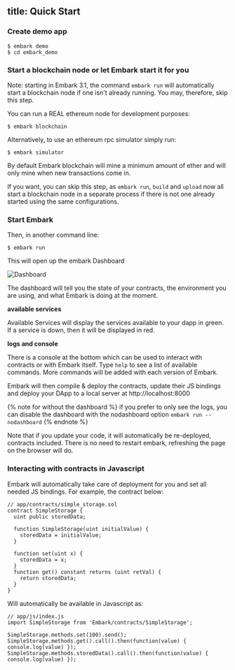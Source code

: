 title: Quick Start
---

### Create demo app

<pre><code class="shell">$ embark demo
$ cd embark_demo
</code></pre>

### Start a blockchain node or let Embark start it for you

Note: starting in Embark 3.1, the command `embark run` will automatically start a blockchain node if one isn't already running. You may, therefore, skip this step.

You can run a REAL ethereum node for development purposes:

<pre><code class="shell">$ embark blockchain
</code></pre>

Alternatively, to use an ethereum rpc simulator simply run:

<pre><code class="shell">$ embark simulator
</code></pre>

By default Embark blockchain will mine a minimum amount of ether and will only mine when new transactions come in.


If you want, you can skip this step, as `embark run`, `build` and `upload` now all start a blockchain node in a separate process if there is not one already started using the same configurations. 

### Start Embark

Then, in another command line:

<pre><code class="shell">$ embark run
</code></pre>

This will open up the embark Dashboard

![Dashboard](http://i.imgur.com/s4OQZpu.jpg)

The dashboard will tell you the state of your contracts, the environment you are using, and what Embark is doing at the moment.

**available services**

Available Services will display the services available to your dapp in green. If a service is down, then it will be displayed in red.

**logs and console**

There is a console at the bottom which can be used to interact with contracts or with Embark itself. Type ``help`` to see a list of available commands.  More commands will be added with each version of Embark.

Embark will then compile & deploy the contracts, update their JS bindings and deploy your DApp to a local server at http://localhost:8000

{% note for without the dashboard %}
if you prefer to only see the logs, you can disable the dashboard with the nodashboard option ``embark run --nodashboard``
{% endnote %}

Note that if you update your code, it will automatically be re-deployed, contracts included. There is no need to restart embark, refreshing the page on the browser will do.

### Interacting with contracts in Javascript

Embark will automatically take care of deployment for you and set all
needed JS bindings. For example, the contract below:

<pre><code class="solidity">// app/contracts/simple_storage.sol
contract SimpleStorage {
  uint public storedData;

  function SimpleStorage(uint initialValue) {
    storedData = initialValue;
  }

  function set(uint x) {
    storedData = x;
  }
  function get() constant returns (uint retVal) {
    return storedData;
  }
}
</code></pre>

Will automatically be available in Javascript as:

<pre><code class="javascript">// app/js/index.js
import SimpleStorage from 'Embark/contracts/SimpleStorage';

SimpleStorage.methods.set(100).send();
SimpleStorage.methods.get().call().then(function(value) { console.log(value) });
SimpleStorage.methods.storedData().call().then(function(value) { console.log(value) });
</code></pre>

